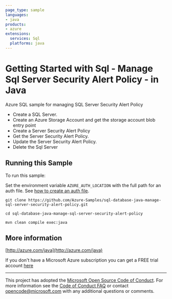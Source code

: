 ```yaml
---
page_type: sample
languages:
- java
products:
- azure
extensions:
  services: Sql
  platforms: java
---
```


# Getting Started with Sql - Manage Sql Server Security Alert Policy - in Java #


  Azure SQL sample for managing SQL Server Security Alert Policy
   - Create a SQL Server.
   - Create an Azure Storage Account and get the storage account blob entry point
   - Create a Server Security Alert Policy
   - Get the Server Security Alert Policy.
   - Update the Server Security Alert Policy.
   - Delete the Sql Server
 

## Running this Sample ##

To run this sample:

Set the environment variable `AZURE_AUTH_LOCATION` with the full path for an auth file. See [how to create an auth file](https://github.com/Azure/azure-libraries-for-java/blob/master/AUTH.md).

    git clone https://github.com/Azure-Samples/sql-database-java-manage-sql-server-security-alert-policy.git

    cd sql-database-java-manage-sql-server-security-alert-policy

    mvn clean compile exec:java

## More information ##

[http://azure.com/java](http://azure.com/java)

If you don't have a Microsoft Azure subscription you can get a FREE trial account [here](http://go.microsoft.com/fwlink/?LinkId=330212)

---

This project has adopted the [Microsoft Open Source Code of Conduct](https://opensource.microsoft.com/codeofconduct/). For more information see the [Code of Conduct FAQ](https://opensource.microsoft.com/codeofconduct/faq/) or contact [opencode@microsoft.com](mailto:opencode@microsoft.com) with any additional questions or comments.